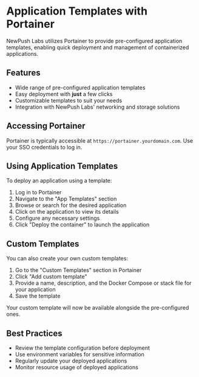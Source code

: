 # Application Templates with Portainer

NewPush Labs utilizes Portainer to provide pre-configured application templates, enabling quick deployment and management of containerized applications.

## Features

- Wide range of pre-configured application templates
- Easy deployment with **just** a few clicks
- Customizable templates to suit your needs
- Integration with NewPush Labs' networking and storage solutions

## Accessing Portainer

Portainer is typically accessible at `https://portainer.yourdomain.com`. Use your SSO credentials to log in.

## Using Application Templates

To deploy an application using a template:

1. Log in to Portainer
2. Navigate to the "App Templates" section
3. Browse or search for the desired application
4. Click on the application to view its details
5. Configure any necessary settings
6. Click "Deploy the container" to launch the application

## Custom Templates

You can also create your own custom templates:

1. Go to the "Custom Templates" section in Portainer
2. Click "Add custom template"
3. Provide a name, description, and the Docker Compose or stack file for your application
4. Save the template

Your custom template will now be available alongside the pre-configured ones.

## Best Practices

- Review the template configuration before deployment
- Use environment variables for sensitive information
- Regularly update your deployed applications
- Monitor resource usage of deployed applications